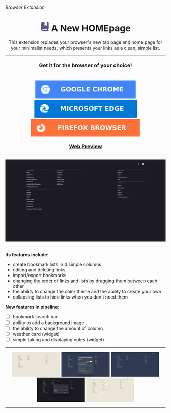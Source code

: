 ###### Browser Extansion

<h1 align="center">
<img src="assets/logos/logo-22.png"></img>
 A New HOMEpage
</h1> 

<p align="center">
 This extension replaces your browser's new tab page and home page for your minimalist needs, which presents your links as a clean, simple list.
</p>

---

<h3 align="center">
 Get it for the browser of your choice!
<br></br>
 <p align="center">
  <a href="https://chrome.google.com/webstore/detail/a-new-homepage/koccgpapcmnpikpnelhoiopakandghpc?" target="_blank"> <img src="assets/logos/GOOGLE CHROME.svg"/></a>
  <a href="https://microsoftedge.microsoft.com/addons/detail/a-new-homepage/abdclhnogpcefdiginfhfcbjbklepoka" target="_blank"> <img src="assets/logos/MICROSOFT EDGE.svg"/></a>
  <a href="https://addons.mozilla.org/en-US/firefox/addon/a-new-home/" target="_blank"> <img src="assets/logos/FIREFOX BROWSER.svg"/></a>

 </p>
 <p>
  <a href="https://unrivaled-speculoos-51299a.netlify.app" target="_blank">Web Preview</a>
 </p>
</h3>

---

<p align="center">
  <img src="assets/screenshots/1.png" />
</p>

---

**Its features include**:
- create bookmark lists in 4 simple columns
- editing and deleting links
- import/export bookmarks
- changing the order of links and lists by dragging them between each other
- the ability to change the color theme and the ability to create your own
- collapsing lists to hide links when you don't need them
  
**New features in pipeline:**
- [ ] bookmark search bar
- [ ] ability to add a background image
- [ ] the ability to change the amount of column
- [ ] weather card (widget)
- [ ] simple taking and displaying notes (widget)

---
<p align="center">
  <img src="assets/screenshots/2.png" width="30%" />
  <img src="assets/screenshots/3.png" width="30%" />
  <img src="assets/screenshots/4.png" width="30%" />
  <img src="assets/screenshots/5.png" width="30%" />
  <img src="assets/screenshots/6.png" width="30%" />
</p>

---
